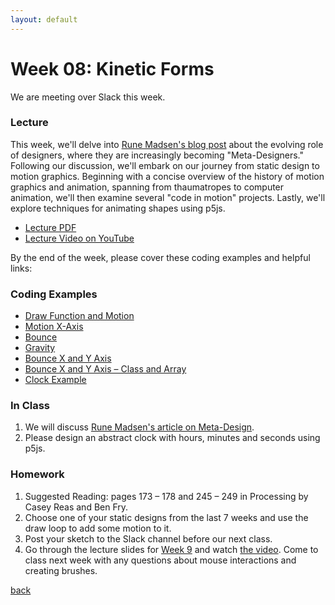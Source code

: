 ```yaml
---
layout: default
---
```


# Week 08: Kinetic Forms

We are meeting over Slack this week.

### Lecture
This week, we'll delve into [Rune Madsen's blog post](http://runemadsen.com/blog/on-meta-design-and-algorithmic-design-systems/) about the evolving role of designers, where they are increasingly becoming "Meta-Designers." Following our discussion, we'll embark on our journey from static design to motion graphics. Beginning with a concise overview of the history of motion graphics and animation, spanning from thaumatropes to computer animation, we'll then examine several "code in motion" projects. Lastly, we'll explore techniques for animating shapes using p5js.

- [Lecture PDF](https://teaching-files.s3.us-east-2.amazonaws.com/creativecoding/lectures/creativecoding_week08.pdf)
- [Lecture Video on YouTube](https://youtu.be/RLnA0Sy5smY)

By the end of the week, please cover these coding examples and helpful links:

### Coding Examples

- [Draw Function and Motion](https://editor.p5js.org/dannewoo/sketches/aZzASwzfR)
- [Motion X-Axis](https://editor.p5js.org/dannewoo/sketches/HooJ1kqirG)
- [Bounce](https://editor.p5js.org/dannewoo/sketches/e_d_QwOW5)
- [Gravity](https://editor.p5js.org/dannewoo/sketches/nnnN9N55R)
- [Bounce X and Y Axis](https://editor.p5js.org/dannewoo/sketches/excH_HTqc)
- [Bounce X and Y Axis – Class and Array](https://editor.p5js.org/dannewoo/sketches/R61RkHyv7)
- [Clock Example](https://editor.p5js.org/dannewoo/sketches/WTFKEsNxv)

### In Class
1. We will discuss [Rune Madsen's article on Meta-Design](https://runemadsen.com/blog/on-meta-design-and-algorithmic-design-systems/).
2. Please design an abstract clock with hours, minutes and seconds using p5js.

### Homework 

1. Suggested Reading: pages 173 – 178 and 245 – 249 in Processing by Casey Reas and Ben Fry.
2. Choose one of your static designs from the last 7 weeks and use the draw loop to add some motion to it.
3. Post your sketch to the Slack channel before our next class.
4. Go through the lecture slides for [Week 9](https://teaching-files.s3.us-east-2.amazonaws.com/creativecoding/lectures/creativecoding_week09.pdf) and watch [the video](https://youtu.be/IKFoGM6bau8?si=wn2E-91MPKuwPMMz). Come to class next week with any questions about mouse interactions and creating brushes.

[back](./)
